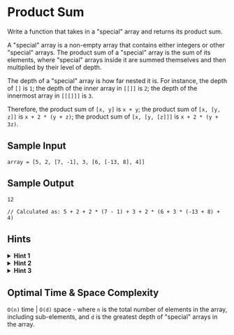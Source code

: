 # Product Sum

Write a function that takes in a "special" array and returns its product sum.

A "special" array is a non-empty array that contains either integers or other "special" arrays. The product sum of a "special" array is the sum of its elements, where "special" arrays inside it are summed themselves and then multiplied by their level of depth.

The depth of a "special" array is how far nested it is. For instance, the depth of `[]` is `1`; the depth of the inner array in `[[]]` is `2`; the depth of the innermost array in `[[[]]]` is `3`.

Therefore, the product sum of `[x, y]` is `x + y`; the product sum of `[x, [y, z]]` is `x + 2 * (y + z)`; the product sum of `[x, [y, [z]]]` is `x + 2 * (y + 3z)`.

## Sample Input

```plaintext
array = [5, 2, [7, -1], 3, [6, [-13, 8], 4]]
```

## Sample Output

```plaintext
12

// Calculated as: 5 + 2 + 2 * (7 - 1) + 3 + 2 * (6 + 3 * (-13 + 8) + 4)
```

## Hints

<details>
<summary><b>Hint 1</b></summary>

Try using recursion to solve this problem.

</details>

<details>
<summary><b>Hint 2</b></summary>

Initialize the product sum of the "special" array to 0. Then, iterate through all of the array's elements; if you come across a number, add it to the product sum; if you come across another "special" array, recursively call the productSum function on it and add the returned value to the product sum. How will you handle multiplying the product sums at a given level of depth?

</details>

<details>
<summary><b>Hint 3</b></summary>

Have the product_sum function take in a second parameter: the multiplier, initialized to 1. Whenever you recursively call the product_sum function, pass in the multiplier incremented by 1.

</details>

## Optimal Time & Space Complexity

`O(n)` time | `O(d)` space - where `n` is the total number of elements in the array, including sub-elements, and `d` is the greatest depth of "special" arrays in the array.
